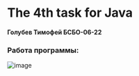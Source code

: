 # The 4th task for Java
**Голубев Тимофей БСБО-06-22**
### Работа программы:
![image](https://github.com/tim2004timi/socket-java-task/assets/119188676/e2c9ce6c-14c8-419a-9f44-b91a99438fcf)

